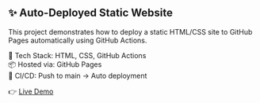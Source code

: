 ## ✨ Auto-Deployed Static Website

This project demonstrates how to deploy a static HTML/CSS site to GitHub Pages automatically using GitHub Actions.

🔧 Tech Stack: HTML, CSS, GitHub Actions  
📦 Hosted via: GitHub Pages  
🚀 CI/CD: Push to main → Auto deployment

👉 [Live Demo](https://<your-username>.github.io/<repo-name>)
